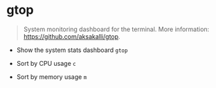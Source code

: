 # gtop
> System monitoring dashboard for the terminal.
> More information: <https://github.com/aksakalli/gtop>.

- Show the system stats dashboard
`gtop`

- Sort by CPU usage
`c`

- Sort by memory usage
`m`
